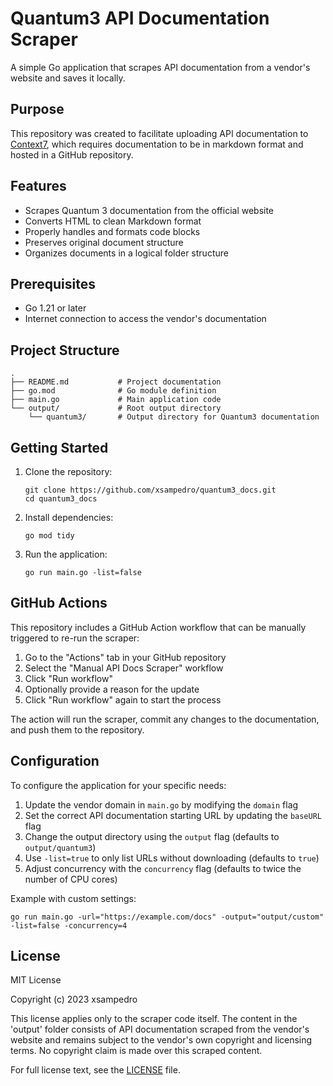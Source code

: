 # Quantum3 API Documentation Scraper

A simple Go application that scrapes API documentation from a vendor's website and saves it locally.

## Purpose

This repository was created to facilitate uploading API documentation to [Context7](https://context7.com/add-library), which requires documentation to be in markdown format and hosted in a GitHub repository.

## Features

- Scrapes Quantum 3 documentation from the official website
- Converts HTML to clean Markdown format
- Properly handles and formats code blocks
- Preserves original document structure
- Organizes documents in a logical folder structure

## Prerequisites

- Go 1.21 or later
- Internet connection to access the vendor's documentation

## Project Structure

```
.
├── README.md           # Project documentation
├── go.mod              # Go module definition
├── main.go             # Main application code
└── output/             # Root output directory
    └── quantum3/       # Output directory for Quantum3 documentation
```

## Getting Started

1. Clone the repository:
   ```
   git clone https://github.com/xsampedro/quantum3_docs.git
   cd quantum3_docs
   ```

2. Install dependencies:
   ```
   go mod tidy
   ```

3. Run the application:
   ```
   go run main.go -list=false
   ```

## GitHub Actions

This repository includes a GitHub Action workflow that can be manually triggered to re-run the scraper:

1. Go to the "Actions" tab in your GitHub repository
2. Select the "Manual API Docs Scraper" workflow
3. Click "Run workflow"
4. Optionally provide a reason for the update
5. Click "Run workflow" again to start the process

The action will run the scraper, commit any changes to the documentation, and push them to the repository.

## Configuration

To configure the application for your specific needs:

1. Update the vendor domain in `main.go` by modifying the `domain` flag
2. Set the correct API documentation starting URL by updating the `baseURL` flag
3. Change the output directory using the `output` flag (defaults to `output/quantum3`)
4. Use `-list=true` to only list URLs without downloading (defaults to `true`)
5. Adjust concurrency with the `concurrency` flag (defaults to twice the number of CPU cores)

Example with custom settings:
```
go run main.go -url="https://example.com/docs" -output="output/custom" -list=false -concurrency=4
```

## License

MIT License

Copyright (c) 2023 xsampedro

This license applies only to the scraper code itself. The content in the 'output' folder consists of API documentation scraped from the vendor's website and remains subject to the vendor's own copyright and licensing terms. No copyright claim is made over this scraped content.

For full license text, see the [LICENSE](LICENSE) file. 